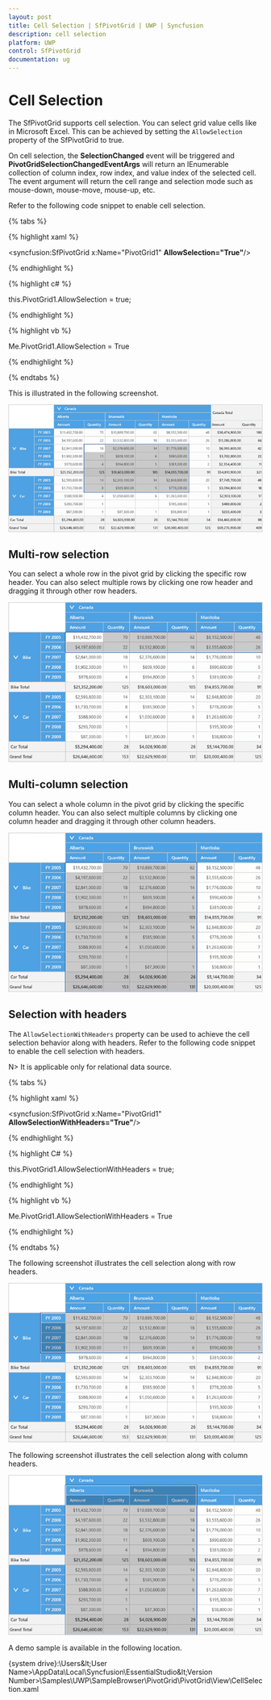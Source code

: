 ```yaml
---
layout: post
title: Cell Selection | SfPivotGrid | UWP | Syncfusion
description: cell selection
platform: UWP
control: SfPivotGrid
documentation: ug
---
```


# Cell Selection

The SfPivotGrid supports cell selection. You can select grid value cells like in Microsoft Excel. This can be achieved by setting the `AllowSelection` property of the SfPivotGrid to true.

On cell selection, the **SelectionChanged** event will be triggered and **PivotGridSelectionChangedEventArgs** will return an IEnumerable collection of column index, row index, and value index of the selected cell. The event argument will return the cell range and selection mode such as mouse-down, mouse-move, mouse-up, etc.

Refer to the following code snippet to enable cell selection.

{% tabs %}

{% highlight xaml %}

<!--Adding SfPivotGrid and enabling cell selection-->
<syncfusion:SfPivotGrid x:Name="PivotGrid1" **AllowSelection="True"**/>

{% endhighlight %}

{% highlight c# %}

this.PivotGrid1.AllowSelection = true;

{% endhighlight %}

{% highlight vb %}

Me.PivotGrid1.AllowSelection = True

{% endhighlight %}

{% endtabs %}

This is illustrated in the following screenshot.

![](Cell-Selection_images/cell-selection.png)

## Multi-row selection

You can select a whole row in the pivot grid by clicking the specific row header. You can also select multiple rows by clicking one row header and dragging it through other row headers.

![](Cell-Selection_images/selection-of-multiple-rows.png)

## Multi-column selection

You can select a whole column in the pivot grid by clicking the specific column header. You can also select multiple columns by clicking one column header and dragging it through other column headers.

![](Cell-Selection_images/selection-of-multiple-columns.png)

## Selection with headers

The `AllowSelectionWithHeaders` property can be used to achieve the cell selection behavior along with headers. Refer to the following code snippet to enable the cell selection with headers.

N> It is applicable only for relational data source.

{% tabs %}

{% highlight xaml %}

<syncfusion:SfPivotGrid x:Name="PivotGrid1" **AllowSelectionWithHeaders="True"**/>

{% endhighlight %}

{% highlight C# %}

this.PivotGrid1.AllowSelectionWithHeaders = true;

{% endhighlight %}

{% highlight vb %}

Me.PivotGrid1.AllowSelectionWithHeaders = True

{% endhighlight %}

{% endtabs %}

The following screenshot illustrates the cell selection along with row headers.

![](Cell-Selection_images/selection-along-with-row-headers.png)

The following screenshot illustrates the cell selection along with column headers.

![](Cell-Selection_images/selection-along-with-column-headers.png)

A demo sample is available in the following location.

{system drive}:\Users\&lt;User Name&gt;\AppData\Local\Syncfusion\EssentialStudio\&lt;Version Number&gt;\Samples\UWP\SampleBrowser\PivotGrid\PivotGrid\View\CellSelection.xaml